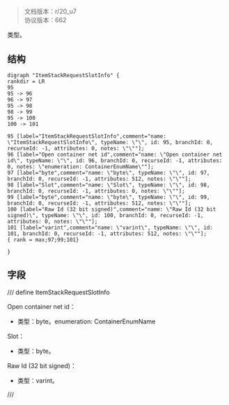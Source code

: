 # <!-- md:samp ItemStackRequestSlotInfo -->

> 文档版本：r/20_u7<br/>协议版本：662

<!-- md:samp ItemStackRequestSlotInfo -->类型。

## 结构

```viz
digraph "ItemStackRequestSlotInfo" {
rankdir = LR
95
95 -> 96
96 -> 97
95 -> 98
98 -> 99
95 -> 100
100 -> 101

95 [label="ItemStackRequestSlotInfo",comment="name: \"ItemStackRequestSlotInfo\", typeName: \"\", id: 95, branchId: 0, recurseId: -1, attributes: 0, notes: \"\""];
96 [label="Open container net id",comment="name: \"Open container net id\", typeName: \"\", id: 96, branchId: 0, recurseId: -1, attributes: 0, notes: \"enumeration: ContainerEnumName\""];
97 [label="byte",comment="name: \"byte\", typeName: \"\", id: 97, branchId: 0, recurseId: -1, attributes: 512, notes: \"\""];
98 [label="Slot",comment="name: \"Slot\", typeName: \"\", id: 98, branchId: 0, recurseId: -1, attributes: 0, notes: \"\""];
99 [label="byte",comment="name: \"byte\", typeName: \"\", id: 99, branchId: 0, recurseId: -1, attributes: 512, notes: \"\""];
100 [label="Raw Id (32 bit signed)",comment="name: \"Raw Id (32 bit signed)\", typeName: \"\", id: 100, branchId: 0, recurseId: -1, attributes: 0, notes: \"\""];
101 [label="varint",comment="name: \"varint\", typeName: \"\", id: 101, branchId: 0, recurseId: -1, attributes: 512, notes: \"\""];
{ rank = max;97;99;101}

}

```

## 字段

/// define
ItemStackRequestSlotInfo

Open container net id：<!-- md:samp byte -->

- 类型：byte。enumeration: ContainerEnumName

Slot：<!-- md:samp byte -->

- 类型：byte。

Raw Id (32 bit signed)：<!-- md:samp varint -->

- 类型：varint。


///
